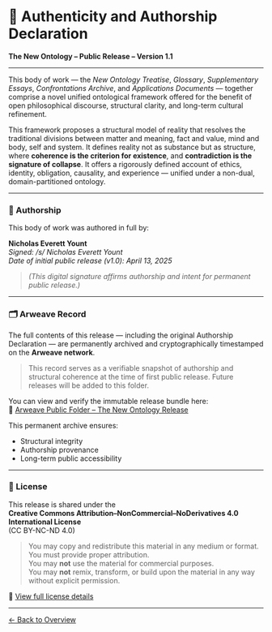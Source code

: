 # 🧾 Authenticity and Authorship Declaration  
**The New Ontology – Public Release – Version 1.1**  

---

This body of work — the *New Ontology Treatise*, *Glossary*, *Supplementary Essays*, *Confrontations Archive*, and *Applications Documents* — together comprise a novel unified ontological framework offered for the benefit of open philosophical discourse, structural clarity, and long-term cultural refinement.

This framework proposes a structural model of reality that resolves the traditional divisions between matter and meaning, fact and value, mind and body, self and system. It defines reality not as substance but as structure, where **coherence is the criterion for existence**, and **contradiction is the signature of collapse**. It offers a rigorously defined account of ethics, identity, obligation, causality, and experience — unified under a non-dual, domain-partitioned ontology.

---

### 📌 Authorship

This body of work was authored in full by:

**Nicholas Everett Yount**  
*Signed: /s/ Nicholas Everett Yount*  
*Date of initial public release (v1.0): April 13, 2025*

> *(This digital signature affirms authorship and intent for permanent public release.)*

---

### 🗂 Arweave Record

The full contents of this release — including the original Authorship Declaration — are permanently archived and cryptographically timestamped on the **Arweave network**.

> This record serves as a verifiable snapshot of authorship and structural coherence at the time of first public release. Future releases will be added to this folder.

You can view and verify the immutable release bundle here:  
🔗 <a href="https://app.ardrive.io/#/file/765ed57a-8d50-45bc-b165-545e13fbcb6b/view" target="_blank" rel="noopener noreferrer">Arweave Public Folder – The New Ontology Release</a>

This permanent archive ensures:
- Structural integrity
- Authorship provenance
- Long-term public accessibility

---

### 📜 License

This release is shared under the  
**Creative Commons Attribution–NonCommercial–NoDerivatives 4.0 International License**  
(CC BY-NC-ND 4.0)

> You may copy and redistribute this material in any medium or format.  
> You must provide proper attribution.  
> You may **not** use the material for commercial purposes.  
> You may **not** remix, transform, or build upon the material in any way without explicit permission.

🔗 [View full license details](https://creativecommons.org/licenses/by-nc-nd/4.0/)

---

[← Back to Overview](/the-new-ontology---public-release/overview/)
